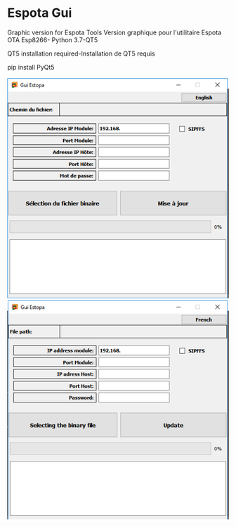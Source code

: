 # Espota Gui
Graphic version for Espota Tools
Version graphique pour l'utilitaire Espota
OTA Esp8266- Python 3.7-QT5

QT5 installation required-Installation de QT5 requis

pip install PyQt5

<img src="https://raw.githubusercontent.com/christophe94700/Espota_Gui/master/EspotaGuiFR.PNG" alt="enter image description here" style="max-width:100%;">

<img src="https://raw.githubusercontent.com/christophe94700/Espota_Gui/master/EspotaGuiEN.PNG" alt="enter image description here" style="max-width:100%;">
